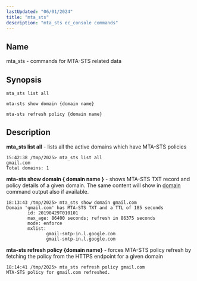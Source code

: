 ```yaml
---
lastUpdated: "06/01/2024"
title: "mta_sts"
description: "mta_sts ec_console commands" 
---
```


<a name="console_commands.mta-sts"></a>
## Name

mta_sts - commands for MTA-STS related data

## Synopsis

`mta_sts list all`

`mta-sts show domain {domain name}`

`mta-sts refresh policy {domain name}`

## Description

**mta_sts list all**     - lists all the active domains which have MTA-STS policies

```
15:42:38 /tmp/2025> mta_sts list all
gmail.com
Total domains: 1
```

**mta-sts show domain { domain name }**     - shows MTA-STS TXT record and policy details of a given domain.
 The same content will show in [domain](/momentum/4/console-commands/domain) command output also if
 available.


```
18:13:43 /tmp/2025> mta_sts show domain gmail.com
Domain 'gmail.com' has MTA-STS TXT and a TTL of 185 seconds
        id: 20190429T010101
        max_age: 86400 seconds; refresh in 86375 seconds
        mode: enforce
        mxlist:
               gmail-smtp-in.l.google.com
               gmail-smtp-in.l.google.com
```

**mta-sts refresh policy {domain name}**     - forces MTA-STS policy refresh by fetching the policy
 from the HTTPS endpoint for a given domain


```
18:14:41 /tmp/2025> mta_sts refresh policy gmail.com
MTA-STS policy for gmail.com refreshed.
```

